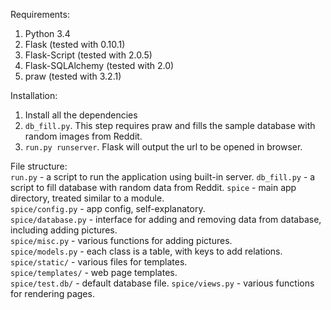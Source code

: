 Requirements:  
1) Python 3.4  
2) Flask (tested with 0.10.1)  
3) Flask-Script (tested with 2.0.5)
4) Flask-SQLAlchemy (tested with 2.0)
5) praw (tested with 3.2.1)

Installation:  
1) Install all the dependencies  
2) `db_fill.py`. This step requires praw and fills the sample database with random images from Reddit.  
3) `run.py runserver`. Flask will output the url to be opened in browser.  

File structure:  
`run.py` - a script to run the application using built-in server.
`db_fill.py` - a script to fill database with random data from Reddit.
`spice` - main app directory, treated similar to a module.  
`spice/config.py` - app config, self-explanatory.  
`spice/database.py` - interface for adding and removing data from database, including adding pictures.  
`spice/misc.py` - various functions for adding pictures.  
`spice/models.py` - each class is a table, with keys to add relations.  
`spice/static/` - various files for templates.  
`spice/templates/` - web page templates.  
`spice/test.db/` - default database file.
`spice/views.py` - various functions for rendering pages.
